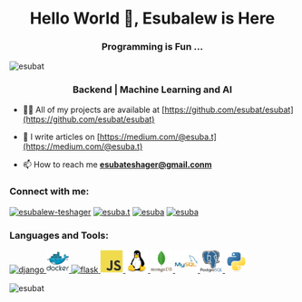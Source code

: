 <h1 align="center">Hello World 👋, Esubalew is Here</h1>
<h3 align="center">Programming is Fun ...</h3>

<p align="left"> <img src="https://komarev.com/ghpvc/?username=esubat&label=Profile%20views&color=0e75b6&style=flat" alt="esubat" /> </p>

<h3 align="center"> <strong> Backend | Machine Learning and AI </strong></h3>


- 👨‍💻 All of my projects are available at [https://github.com/esubat/esubat](https://github.com/esubat/esubat)

- 📝 I write articles on [https://medium.com/@esuba.t](https://medium.com/@esuba.t)

- 📫 How to reach me **esubateshager@gmail.conm**

<h3 align="left">Connect with me:</h3>
<p align="left">
<a href="https://linkedin.com/in/esubalew-teshager" target="blank"><img align="center" src="https://raw.githubusercontent.com/rahuldkjain/github-profile-readme-generator/master/src/images/icons/Social/linked-in-alt.svg" alt="esubalew-teshager" height="30" width="40" /></a>
<a href="https://instagram.com/esuba.t" target="blank"><img align="center" src="https://raw.githubusercontent.com/rahuldkjain/github-profile-readme-generator/master/src/images/icons/Social/instagram.svg" alt="esuba.t" height="30" width="40" /></a>
<a href="https://www.leetcode.com/esuba" target="blank"><img align="center" src="https://raw.githubusercontent.com/rahuldkjain/github-profile-readme-generator/master/src/images/icons/Social/leet-code.svg" alt="esuba" height="30" width="40" /></a>
<a href="https://www.hackerrank.com/esuba" target="blank"><img align="center" src="https://raw.githubusercontent.com/rahuldkjain/github-profile-readme-generator/master/src/images/icons/Social/hackerrank.svg" alt="esuba" height="30" width="40" /></a>
</p>

<h3 align="left">Languages and Tools:</h3>
<p align="left"> <a href="https://www.djangoproject.com/" target="_blank" rel="noreferrer"> <img src="https://cdn.worldvectorlogo.com/logos/django.svg" alt="django" width="40" height="40"/> </a> <a href="https://www.docker.com/" target="_blank" rel="noreferrer"> <img src="https://raw.githubusercontent.com/devicons/devicon/master/icons/docker/docker-original-wordmark.svg" alt="docker" width="40" height="40"/> </a> <a href="https://flask.palletsprojects.com/" target="_blank" rel="noreferrer"> <img src="https://www.vectorlogo.zone/logos/pocoo_flask/pocoo_flask-icon.svg" alt="flask" width="40" height="40"/> </a> <a href="https://developer.mozilla.org/en-US/docs/Web/JavaScript" target="_blank" rel="noreferrer"> <img src="https://raw.githubusercontent.com/devicons/devicon/master/icons/javascript/javascript-original.svg" alt="javascript" width="40" height="40"/> </a> <a href="https://www.linux.org/" target="_blank" rel="noreferrer"> <img src="https://raw.githubusercontent.com/devicons/devicon/master/icons/linux/linux-original.svg" alt="linux" width="40" height="40"/> </a> <a href="https://www.mongodb.com/" target="_blank" rel="noreferrer"> <img src="https://raw.githubusercontent.com/devicons/devicon/master/icons/mongodb/mongodb-original-wordmark.svg" alt="mongodb" width="40" height="40"/> </a> <a href="https://www.mysql.com/" target="_blank" rel="noreferrer"> <img src="https://raw.githubusercontent.com/devicons/devicon/master/icons/mysql/mysql-original-wordmark.svg" alt="mysql" width="40" height="40"/> </a> <a href="https://www.postgresql.org" target="_blank" rel="noreferrer"> <img src="https://raw.githubusercontent.com/devicons/devicon/master/icons/postgresql/postgresql-original-wordmark.svg" alt="postgresql" width="40" height="40"/> </a> <a href="https://www.python.org" target="_blank" rel="noreferrer"> <img src="https://raw.githubusercontent.com/devicons/devicon/master/icons/python/python-original.svg" alt="python" width="40" height="40"/> </a> </p>

<p><img align="center" src="https://github-readme-streak-stats.herokuapp.com/?user=esubat&" alt="esubat" /></p>
<!--- <p><img align="center" src="https://github-readme-streak-stats.herokuapp.com/?user=esubat&" alt="esubat" /></p> 
